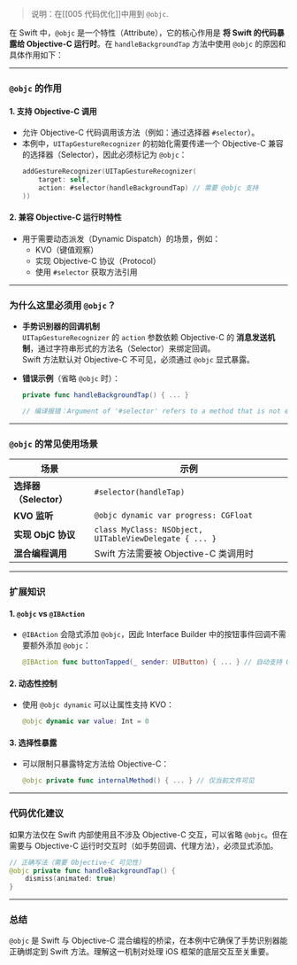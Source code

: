 > 说明：在[[005 代码优化]]中用到 `@objc`.

在 Swift 中，`@objc` 是一个特性（Attribute），它的核心作用是 **将 Swift 的代码暴露给 Objective-C 运行时**。在 `handleBackgroundTap` 方法中使用 `@objc` 的原因和具体作用如下：

---

### **`@objc` 的作用**
#### 1. **支持 Objective-C 调用**
   - 允许 Objective-C 代码调用该方法（例如：通过选择器 `#selector`）。
   - 本例中，`UITapGestureRecognizer` 的初始化需要传递一个 Objective-C 兼容的选择器（Selector），因此必须标记为 `@objc`：
     ```swift
     addGestureRecognizer(UITapGestureRecognizer(
         target: self, 
         action: #selector(handleBackgroundTap) // 需要 @objc 支持
     ))
     ```

#### 2. **兼容 Objective-C 运行时特性**
   - 用于需要动态派发（Dynamic Dispatch）的场景，例如：
     - KVO（键值观察）
     - 实现 Objective-C 协议（Protocol）
     - 使用 `#selector` 获取方法引用

---

### **为什么这里必须用 `@objc`？**
- **手势识别器的回调机制**  
  `UITapGestureRecognizer` 的 `action` 参数依赖 Objective-C 的 **消息发送机制**，通过字符串形式的方法名（Selector）来绑定回调。  
  Swift 方法默认对 Objective-C 不可见，必须通过 `@objc` 显式暴露。

- **错误示例**（省略 `@objc` 时）：
  ```swift
  private func handleBackgroundTap() { ... }
  
  // 编译报错：Argument of '#selector' refers to a method that is not exposed to Objective-C
  ```

---

### **`@objc` 的常见使用场景**
| **场景**                | **示例**                                                                 |
|-------------------------|--------------------------------------------------------------------------|
| **选择器（Selector）**  | `#selector(handleTap)`                                                   |
| **KVO 监听**            | `@objc dynamic var progress: CGFloat`                                    |
| **实现 ObjC 协议**      | `class MyClass: NSObject, UITableViewDelegate { ... }`                   |
| **混合编程调用**         | Swift 方法需要被 Objective-C 类调用时                                     |

---

### **扩展知识**
#### 1. **`@objc` vs `@IBAction`**
   - `@IBAction` 会隐式添加 `@objc`，因此 Interface Builder 中的按钮事件回调不需要额外添加 `@objc`：
     ```swift
     @IBAction func buttonTapped(_ sender: UIButton) { ... } // 自动支持 Objective-C
     ```

#### 2. **动态性控制**
   - 使用 `@objc dynamic` 可以让属性支持 KVO：
     ```swift
     @objc dynamic var value: Int = 0
     ```

#### 3. **选择性暴露**
   - 可以限制只暴露特定方法给 Objective-C：
     ```swift
     @objc private func internalMethod() { ... } // 仅当前文件可见
     ```

---

### **代码优化建议**
如果方法仅在 Swift 内部使用且不涉及 Objective-C 交互，可以省略 `@objc`。但在需要与 Objective-C 运行时交互时（如手势回调、代理方法），必须显式添加。

```swift
// 正确写法（需要 Objective-C 可见性）
@objc private func handleBackgroundTap() {
    dismiss(animated: true)
}
```

---

### **总结**
`@objc` 是 Swift 与 Objective-C 混合编程的桥梁，在本例中它确保了手势识别器能正确绑定到 Swift 方法。理解这一机制对处理 iOS 框架的底层交互至关重要。